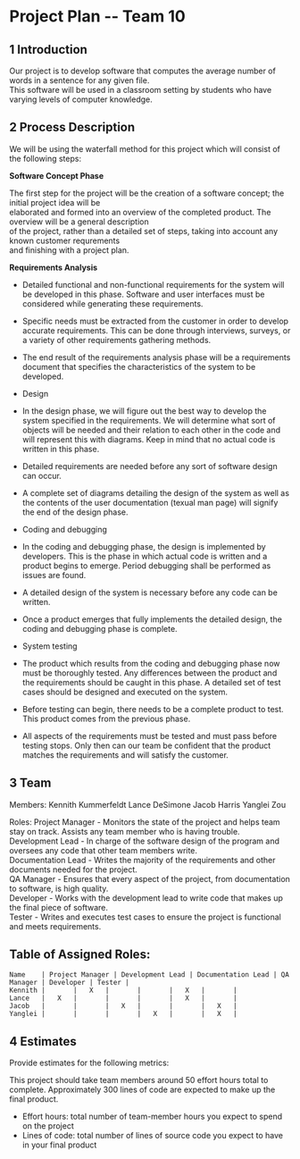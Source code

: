 # **Project Plan -- Team 10**

1 Introduction
--------------

Our project is to develop software that computes the average number of words in a sentence for any given file.  
This software will be used in a classroom setting by students who have varying levels of computer knowledge.

2 Process Description
---------------------

We will be using the waterfall method for this project which will consist of the following steps:

**Software Concept Phase**

The first step for the project will be the creation of a software concept; the initial project idea will be  
elaborated and formed into an overview of the completed product. The overview will be a general description  
of the project, rather than a detailed set of steps, taking into account any known customer requrements  
and finishing with a project plan.

**Requirements Analysis**


- Detailed functional and non-functional requirements for the system will be developed in this phase.
Software and user interfaces must be considered while generating these requirements.
- Specific needs must be extracted from the customer in order to develop accurate requirements.
This can be done through interviews, surveys, or a variety of other requirements gathering methods.
- The end result of the requirements analysis phase will be a requirements document that specifies the 
characteristics of the system to be developed.

- Design
- In the design phase, we will figure out the best way to develop the system specified in the requirements.
We will determine what sort of objects will be needed and their relation to each other in the code and will represent this with diagrams.
Keep in mind that no actual code is written in this phase.
- Detailed requirements are needed before any sort of software design can occur.
- A complete set of diagrams detailing the design of the system as well as the contents of the user documentation (texual man page) will 
signify the end of the design phase.

- Coding and debugging
- In the coding and debugging phase, the design is implemented by developers.  This is the phase in which 
actual code is written and a product begins to emerge.  Period debugging shall be performed as issues are found.
- A detailed design of the system is necessary before any code can be written.
- Once a product emerges that fully implements the detailed design, the coding and debugging phase is complete.

- System testing
- The product which results from the coding and debugging phase now must be thoroughly tested.  Any differences between 
the product and the requirements should be caught in this phase.  A detailed set of test cases should be designed and 
executed on the system.
- Before testing can begin, there needs to be a complete product to test.  This product comes from the previous phase.
- All aspects of the requirements must be tested and must pass before testing stops.  Only then can our team be confident that the 
product matches the requirements and will satisfy the customer.

3 Team
------

Members:
Kennith Kummerfeldt
Lance DeSimone
Jacob Harris
Yanglei Zou

Roles:
Project Manager - Monitors the state of the project and helps team stay on track.  Assists any team member who is having trouble.  
Development Lead - In charge of the software design of the program and oversees any code that other team members write.  
Documentation Lead - Writes the majority of the requirements and other documents needed for the project.  
QA Manager - Ensures that every aspect of the project, from documentation to software, is high quality.  
Developer - Works with the development lead to write code that makes up the final piece of software.  
Tester - Writes and executes test cases to ensure the project is functional and meets requirements.  

Table of Assigned Roles:
------------------------

	Name    | Project Manager | Development Lead | Documentation Lead | QA Manager | Developer | Tester |
	Kennith |	 	|	X	|	 	|	 	|	X	|	 	|
	Lance   |	X	|	 	|	 	|	 	|	X	|	 	|
	Jacob   |	 	|	 	|	X	|	 	|	 	|	X	|
	Yanglei |	 	|	 	|	 	|	X	|	 	|	X	|

4 Estimates
-----------

Provide estimates for the following metrics:

This project should take team members around 50 effort hours total to complete.
Approximately 300 lines of code are expected to make up the final product.

- Effort hours: total number of team-member hours you expect to spend on the project
- Lines of code: total number of lines of source code you expect to have in your final product

